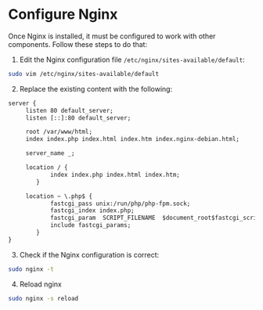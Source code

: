# Configure Nginx

Once Nginx is installed, it must be configured to work with other components. Follow these steps to do that:

1. Edit the Nginx configuration file `/etc/nginx/sites-available/default`:

```bash
sudo vim /etc/nginx/sites-available/default
```

2. Replace the existing content with the following:

```txt
server {
     listen 80 default_server;
     listen [::]:80 default_server;

     root /var/www/html;
     index index.php index.html index.htm index.nginx-debian.html;

     server_name _;

     location / {
            index index.php index.html index.htm;
        }

     location ~ \.php$ {
            fastcgi_pass unix:/run/php/php-fpm.sock;
            fastcgi_index index.php;
            fastcgi_param  SCRIPT_FILENAME  $document_root$fastcgi_script_name;
            include fastcgi_params;
        }
}
```

3. Check if the Nginx configuration is correct:

```bash
sudo nginx -t
```

4. Reload nginx

```bash
sudo nginx -s reload
```
